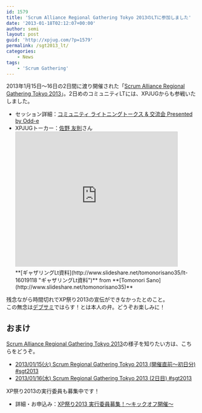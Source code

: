 ```yaml
---
id: 1579
title: 'Scrum Alliance Regional Gathering Tokyo 2013のLTに参加しました'
date: '2013-01-18T02:12:07+00:00'
author: semi
layout: post
guid: 'http://xpjug.com/?p=1579'
permalink: /sgt2013_lt/
categories:
    - News
tags:
    - 'Scrum Gathering'
---
```


2013年1月15日〜16日の2日間に渡り開催された「[Scrum Alliance Regional Gathering Tokyo 2013](http://bit.ly/sgt2013xp)」。2日めのコミュニティLTには、XPJUGからも参戦いたしました。

- セッション詳細：[コミュニティ ライトニングトークス &amp; 交流会 Presented by Odd-e](http://scrumgatheringtokyo.org/2013/?page_id=148#S2A-6)
- XPJUGトーカー：[佐野 友則](https://twitter.com/sorano_tarou)さん  
    <iframe allowfullscreen="" frameborder="0" height="356" marginheight="0" marginwidth="0" mozallowfullscreen="" scrolling="no" src="http://www.slideshare.net/slideshow/embed_code/16019118" style="border:1px solid #CCC;border-width:1px 1px 0;margin-bottom:5px" webkitallowfullscreen="" width="427"> </iframe><div style="margin-bottom:5px">  **[ギャザリングLt資料](http://www.slideshare.net/tomonorisano35/lt-16019118 "ギャザリングLt資料")**  from **[Tomonori Sano](http://www.slideshare.net/tomonorisano35)** </div>

残念ながら時間切れでXP祭り2013の宣伝ができなかったとのこと。  
この無念は[デブサミ](http://event.shoeisha.jp/detail/1/)ではらす！とは本人の弁。どうぞお楽しみに！

## おまけ

[Scrum Alliance Regional Gathering Tokyo 2013](http://bit.ly/sgt2013xp)の様子を知りたい方は、こちらをどうぞ。

- [2013/01/15(火) Scrum Regional Gathering Tokyo 2013 (開催直前〜初日分) #sgt2013](http://togetter.com/li/439941)
- [2013/01/16(水) Scrum Regional Gathering Tokyo 2013 (2日目) #sgt2013](http://togetter.com/li/439957)

XP祭り2013の実行委員も募集中です！

- 詳細・お申込み：[XP祭り2013 実行委員募集！〜キックオフ開催〜](http://kokucheese.com/event/index/70170/)